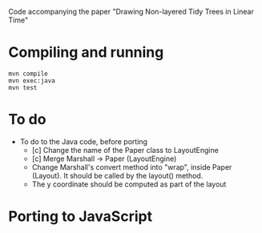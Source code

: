Code accompanying the paper "Drawing Non-layered Tidy Trees in Linear Time"


# Compiling and running

```
mvn compile
mvn exec:java
mvn test
```




# To do




* To do to the Java code, before porting
    * [c] Change the name of the Paper class to LayoutEngine
    * [c] Merge Marshall -> Paper (LayoutEngine)
    * Change Marshall's convert method into "wrap", inside Paper (Layout). It should
      be called by the layout() method.
    * The y coordinate should be computed as part of the layout

# Porting to JavaScript



